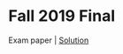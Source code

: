 # Fall 2019 Final

Exam paper | [Solution](https://workdrive.zohopublic.com.cn/file/xse0o99cadccacbcd4c31a73596ca3fec4a10)


